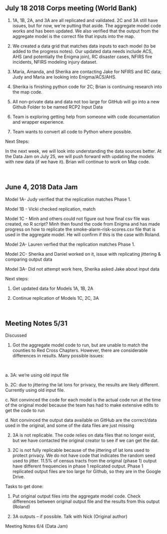 ## July 18 2018 Corps meeting (World Bank)

1) 1A, 1B, 2A, and 3A are all replicated and validated. 2C and 3A still have issues, but for now, we're putting that aside. The aggregate model code works and has been updated. We also verified that the output from the aggregate model is the correct file that inputs into the map.

2) We created a data grid that matches data inputs to each model (to be added to the progress notes). Our updated data needs include ACS, AHS (and potentially the Enigma join), RC disaster cases, NFIRS fire incidents, NFIRS modeling injury dataset.

3) Maria, Amanda, and Sherika are contacting Jake for NFIRS and RC data; Judy and Maria are looking into Enigma/ACS/AHS.

4) Sherika is finishing python code for 2C; Brian is continuing research into the map code.

5) All non-private data and data not too large for GitHub will go into a new Github Folder to be named RCP2 Input Data

6) Team is exploring getting help from someone with code documentation and wrapper experience.

7) Team wants to convert all code to Python where possible.

Next Steps:

In the next week, we will look into understanding the data sources better. At the Data Jam on July 25, we will push forward with updating the models with new data (if we have it). Brian will continue to work on Map code. 

<br>

## June 4, 2018 Data Jam

Model 1A- Judy verified that the replication matches Phase 1.

Model 1B - Vicki checked replication, match

Model 1C - Minh and others could not figure out how final csv file was created, no R script? Minh then found the code from Enigma and has made progress on how to replicate the smoke-alarm-risk-scores.csv file that is used in the aggregate model. He will confirm if this is the case with Roland.

Model 2A- Lauren verfied that the replication matches Phase 1.

Model 2C- Sherika and Daniel worked on it, issue with replicating jittering & comparing output data

Model 3A- Did not attempt work here, Sherika asked Jake about input data

Next steps:

1. Get updated data for Models 1A, 1B, 2A

2. Continue replication of Models 1C, 2C, 3A

<br>

## Meeting Notes 5/31
Discussed
<br>

1)	Got the aggregate model code to run, but are unable to match the counties to Red Cross Chapters. However, there are considerable differences in results. Many possible issues:
<br>

a.	3A: we’re using old input file
<br>

b.	2C: due to jittering the lat lons for privacy, the results are likely different. Currently using old input file.
<br>

c.	Not convinced the code for each model is the actual code run at the time of the original model because the team has had to make extensive edits to get the code to run
<br>

d.	Not convinced the output data available on GitHub are the correct/data used in the original, and some of the data files are just missing

2)	3A is not replicable. The code relies on data files that no longer exist, but we have contacted the original creator to see if we can get the dat.

3)	2C is not fully replicable because of the jittering of lat lons used to protect privacy. We do not have code that indicates the random seed used to jitter. 11.5% of census tracts from the original (phase 1) output have different frequencies in phase 1 replicated output. Phase 1 replicated output files are too large for Github, so they are in the Google Drive.

Tasks to get done:
1)	Put original output files into the aggregate model code. Check differences between original output file and the results from this output (Roland)

2)	3A outputs – if possible. Talk with Nick (Original author)


Meeting Notes 6/4 (Data Jam)
